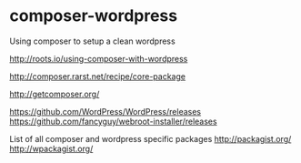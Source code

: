 composer-wordpress
==================

Using composer to setup a clean wordpress

http://roots.io/using-composer-with-wordpress

http://composer.rarst.net/recipe/core-package

http://getcomposer.org/

https://github.com/WordPress/WordPress/releases
https://github.com/fancyguy/webroot-installer/releases

List of all composer and wordpress specific packages
http://packagist.org/
http://wpackagist.org/

